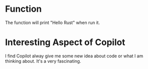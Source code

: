 # Function
The function will print "Hello Rust" when run it.

# Interesting Aspect of Copilot
I find Copilot alway give me some new idea about code or what I am thinking about.
It's a very fascinating.